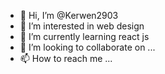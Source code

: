 - 👋 Hi, I’m @Kerwen2903
- 👀 I’m interested in web design
- 🌱 I’m currently learning react js
- 💞️ I’m looking to collaborate on ...
- 📫 How to reach me ...

<!---
Kerwen2903/Kerwen2903 is a ✨ special ✨ repository because its `README.md` (this file) appears on your GitHub profile.
You can click the Preview link to take a look at your changes.
--->
